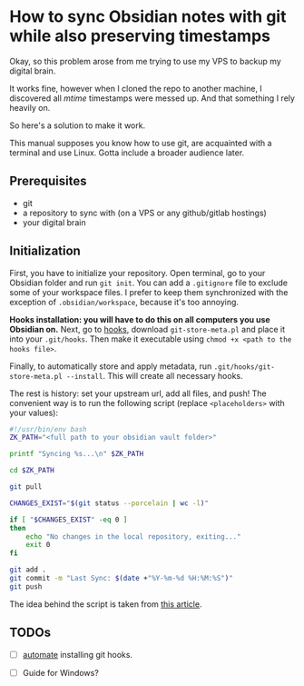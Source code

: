 # How to sync Obsidian notes with git while __also__ preserving timestamps

Okay, so this problem arose from me trying to use my VPS to backup my digital brain.

It works fine, however when I cloned the repo to another machine, I discovered all _mtime_ timestamps were messed up. And that something I rely heavily on.

So here's a solution to make it work.

This manual supposes you know how to use git, are acquainted with a terminal and use Linux. Gotta include a broader audience later.

## Prerequisites
- git
- a repository to sync with (on a VPS or any github/gitlab hostings)
- your digital brain

## Initialization
First, you have to initialize your repository. Open terminal, go to your Obsidian folder and run `git init`.
You can add a `.gitignore` file to exclude some of your workspace files. 
I prefer to keep them synchronized with the exception of `.obsidian/workspace`, because it's too annoying.

__Hooks installation: you will have to do this on all computers you use Obsidian on.__
Next, go to [hooks](https://github.com/danny0838/git-store-meta), download `git-store-meta.pl` and place it into your `.git/hooks`.
Then make it executable using `chmod +x <path to the hooks file>`.

Finally, to automatically store and apply metadata, run `.git/hooks/git-store-meta.pl --install`. This will create all necessary hooks.

The rest is history: set your upstream url, add all files, and push!
The convenient way is to run the following script (replace `<placeholders>`  with your values):

```bash
#!/usr/bin/env bash
ZK_PATH="<full path to your obsidian vault folder>"

printf "Syncing %s...\n" $ZK_PATH

cd $ZK_PATH

git pull

CHANGES_EXIST="$(git status --porcelain | wc -l)"

if [ "$CHANGES_EXIST" -eq 0 ]
then
    echo "No changes in the local repository, exiting..."
    exit 0
fi

git add .
git commit -m "Last Sync: $(date +"%Y-%m-%d %H:%M:%S")"
git push
```

The idea behind the script is taken from [this article](https://medium.com/analytics-vidhya/how-i-put-my-mind-under-version-control-24caea37b8a5).

## TODOs
- [ ] [automate](https://rjzaworski.com/2018/01/keeping-git-hooks-in-sync) installing git hooks.
- [ ] Guide for Windows?


